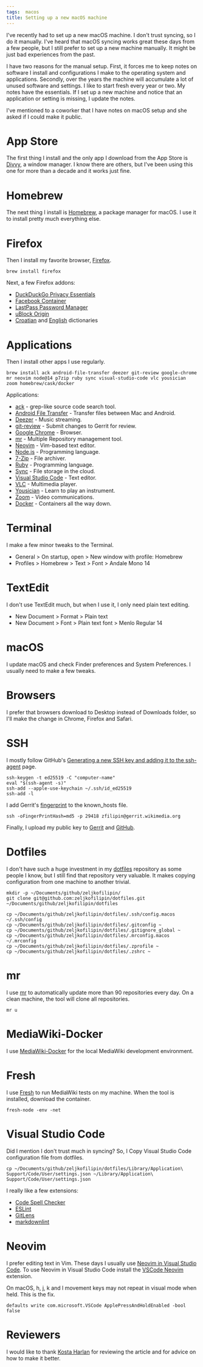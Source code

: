 ```yaml
---
tags:  macos
title: Setting up a new macOS machine
---
```

I've recently had to set up a new macOS machine. I don't trust syncing, so I do it manually. I've heard that macOS syncing works great these days from a few people, but I still prefer to set up a new machine manually. It might be just bad experiences from the past.

I have two reasons for the manual setup. First, it forces me to keep notes on software I install and configurations I make to the operating system and applications. Secondly, over the years the machine will accumulate a lot of unused software and settings. I like to start fresh every year or two. My notes have the essentials. If I set up a new machine and notice that an application or setting is missing, I update the notes.

I've mentioned to a coworker that I have notes on macOS setup and she asked if I could make it public.

# App Store

The first thing I install and the only app I download from the App Store is [Divvy](https://mizage.com/divvy/), a window manager. I know there are others, but I've been using this one for more than a decade and it works just fine.

# Homebrew

The next thing I install is [Homebrew](https://brew.sh/), a package manager for macOS. I use it to install pretty much everything else.

# Firefox

Then I install my favorite browser, [Firefox](https://www.mozilla.org/en-US/firefox/).

    brew install firefox

Next, a few Firefox addons:

- [DuckDuckGo Privacy Essentials](https://addons.mozilla.org/en-US/firefox/addon/duckduckgo-for-firefox/)
- [Facebook Container](https://addons.mozilla.org/en-US/firefox/addon/facebook-container/)
- [LastPass Password Manager](https://addons.mozilla.org/en-US/firefox/addon/lastpass-password-manager/)
- [uBlock Origin](https://addons.mozilla.org/en-US/firefox/addon/ublock-origin/)
- [Croatian](https://addons.mozilla.org/en-US/firefox/addon/croatian-dictionary/) and [English](https://addons.mozilla.org/en-US/firefox/addon/us-english-dictionary/) dictionaries

# Applications

Then I install other apps I use regularly.

    brew install ack android-file-transfer deezer git-review google-chrome mr neovim node@14 p7zip ruby sync visual-studio-code vlc yousician zoom homebrew/cask/docker

Applications:

- [ack](https://beyondgrep.com/) - grep-like source code search tool.
- [Android File Transfer](https://www.android.com/filetransfer/) - Transfer files between Mac and Android.
- [Deezer](https://www.deezer.com/) - Music streaming.
- [git-review](https://linux.die.net/man/1/git-review) - Submit changes to Gerrit for review.
- [Google Chrome](https://www.google.com/chrome/) - Browser.
- [mr](https://linux.die.net/man/1/mr) - Multiple Repository management tool.
- [Neovim](https://neovim.io/) - Vim-based text editor.
- [Node.js](https://nodejs.org/en/) - Programming language.
- [7-Zip](https://www.7-zip.org/) - File archiver.
- [Ruby](https://www.ruby-lang.org/) - Programming language.
- [Sync](https://www.sync.com/) - File storage in the cloud.
- [Visual Studio Code](https://code.visualstudio.com/) - Text editor.
- [VLC](https://www.videolan.org/vlc/) - Multimedia player.
- [Yousician](https://yousician.com/) - Learn to play an instrument.
- [Zoom](https://zoom.us/) - Video communications.
- [Docker](https://www.docker.com/) - Containers all the way down.

# Terminal

I make a few minor tweaks to the Terminal.

- General > On startup, open > New window with profile: Homebrew
- Profiles > Homebrew > Text > Font > Andale Mono 14

# TextEdit

I don't use TextEdit much, but when I use it, I only need plain text editing.

- New Document > Format > Plain text
- New Document > Font > Plain text font > Menlo Regular 14

# macOS

I update macOS and check Finder preferences and System Preferences. I usually need to make a few tweaks.

# Browsers

I prefer that browsers download to Desktop instead of Downloads folder, so I'll make the change in Chrome, Firefox and Safari.

# SSH

I mostly follow GitHub's [Generating a new SSH key and adding it to the ssh-agent](https://docs.github.com/en/authentication/connecting-to-github-with-ssh/generating-a-new-ssh-key-and-adding-it-to-the-ssh-agent) page.

    ssh-keygen -t ed25519 -C "computer-name"
    eval "$(ssh-agent -s)"
    ssh-add --apple-use-keychain ~/.ssh/id_ed25519
    ssh-add -l

I add Gerrit's [fingerprint](https://wikitech.wikimedia.org/wiki/Help:SSH_Fingerprints/gerrit.wikimedia.org:29418) to the known_hosts file.

    ssh -oFingerPrintHash=md5 -p 29418 zfilipin@gerrit.wikimedia.org

Finally, I upload my public key to [Gerrit](https://gerrit.wikimedia.org/r/settings/#SSHKeys) and [GitHub](https://github.com/settings/keys).

# Dotfiles

I don't have such a huge investment in my [dotfiles](https://github.com/zeljkofilipin/dotfiles/) repository as some people I know, but I still find that repository very valuable. It makes copying configuration from one machine to another trivial.

    mkdir -p ~/Documents/github/zeljkofilipin/
    git clone git@github.com:zeljkofilipin/dotfiles.git ~/Documents/github/zeljkofilipin/dotfiles

    cp ~/Documents/github/zeljkofilipin/dotfiles/.ssh/config.macos ~/.ssh/config
    cp ~/Documents/github/zeljkofilipin/dotfiles/.gitconfig ~
    cp ~/Documents/github/zeljkofilipin/dotfiles/.gitignore_global ~
    cp ~/Documents/github/zeljkofilipin/dotfiles/.mrconfig.macos ~/.mrconfig
    cp ~/Documents/github/zeljkofilipin/dotfiles/.zprofile ~
    cp ~/Documents/github/zeljkofilipin/dotfiles/.zshrc ~

# mr

I use [mr](https://linux.die.net/man/1/mr) to automatically update more than 90 repositories every day. On a clean machine, the tool will clone all repositories.

    mr u

# MediaWiki-Docker

I use [MediaWiki-Docker](https://www.mediawiki.org/wiki/MediaWiki-Docker) for the local MediaWiki development environment.

# Fresh

I use [Fresh](https://gerrit.wikimedia.org/g/fresh) to run MediaWiki tests on my machine. When the tool is installed, download the container.

    fresh-node -env -net

# Visual Studio Code

Did I mention I don't trust much in syncing? So, I Copy Visual Studio Code configuration file from dotfiles.

    cp ~/Documents/github/zeljkofilipin/dotfiles/Library/Application\ Support/Code/User/settings.json ~/Library/Application\ Support/Code/User/settings.json

I really like a few extensions:

- [Code Spell Checker](https://marketplace.visualstudio.com/items?itemName=streetsidesoftware.code-spell-checker)
- [ESLint](https://marketplace.visualstudio.com/items?itemName=dbaeumer.vscode-eslint)
- [GitLens](https://marketplace.visualstudio.com/items?itemName=eamodio.gitlens)
- [markdownlint](https://marketplace.visualstudio.com/items?itemName=DavidAnson.vscode-markdownlint)

# Neovim

I prefer editing text in Vim. These days I usually use [Neovim in Visual Studio Code](https://filipin.eu/vscode-neovim). To use Neovim in Visual Studio Code install the [VSCode Neovim](https://marketplace.visualstudio.com/items?itemName=asvetliakov.vscode-neovim) extension.

On macOS, h, j, k and l movement keys may not repeat in visual mode when held. This is the fix.

    defaults write com.microsoft.VSCode ApplePressAndHoldEnabled -bool false

# Reviewers

I would like to thank [Kosta Harlan](https://www.kostaharlan.net/) for reviewing the article and for advice on how to make it better.
